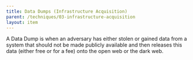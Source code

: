 ```yaml
---
title: Data Dumps (Infrastructure Acquisition)
parent: /techniques/03-infrastructure-acquisition
layout: item
---
```


<p>A Data Dump is when an adversary has either stolen or gained data from a system that should not be made publicly available and then releases this data (either free or for a fee) onto the open web or the dark web.</p>

